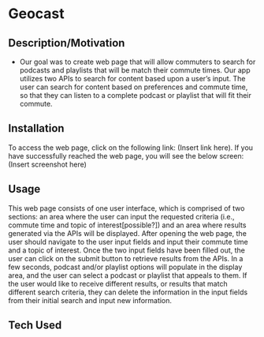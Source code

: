 # Geocast


## Description/Motivation
* Our goal was to create web page that will allow commuters to search for podcasts and playlists that will be match their commute times. Our app utilizes two APIs to search for content based upon a user’s input. The user can search for content based on preferences and commute time, so that they can listen to a complete podcast or playlist that will fit their commute.

## Installation
To access the web page, click on the following link: (Insert link here). If you have successfully reached the web page, you will see the below screen:
(Insert screenshot here)

## Usage
This web page consists of one user interface, which is comprised of two sections: an area where the user can input the requested criteria (i.e., commute time and topic of interest[possible?]) and an area where results generated via the APIs will be displayed.
After opening the web page, the user should navigate to the user input fields and input their commute time and a topic of interest. Once the two input fields have been filled out, the user can click on the submit button to retrieve results from the APIs. In a few seconds, podcast and/or playlist options will populate in the display area, and the user can select a podcast or playlist that appeals to them.
If the user would like to receive different results, or results that match different search criteria, they can delete the information in the input fields from their initial search and input new information.

## Tech Used
